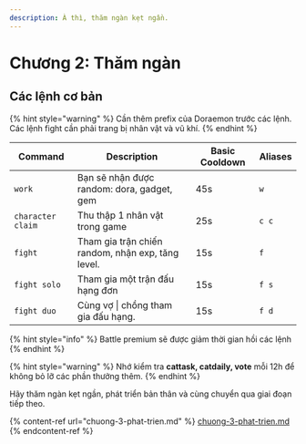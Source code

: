 ```yaml
---
description: À thì, thăm ngàn kẹt ngần.
---
```


# Chương 2: Thăm ngàn

## Các lệnh cơ bản

{% hint style="warning" %}
Cần thêm prefix của Doraemon trước các lệnh.\
Các lệnh fight cần phải trang bị nhân vật và vũ khí.
{% endhint %}

| Command           | Description                                       | Basic Cooldown | Aliases |
| ----------------- | ------------------------------------------------- | -------------- | ------- |
| `work`            | Bạn sẽ nhận được random: dora, gadget, gem        | 45s            | `w`     |
| `character claim` | Thu thập 1 nhân vật trong game                    | 25s            | `c c`   |
| `fight`           | Tham gia trận chiến random, nhận exp, tăng level. | 15s            | `f`     |
| `fight solo`      | Tham gia một trận đấu hạng đơn                    | 15s            | `f s`   |
| `fight duo`       | Cùng vợ \| chồng tham gia đấu hạng.               | 15s            | `f d`   |

{% hint style="info" %}
Battle premium sẽ được giảm thời gian hồi các lệnh
{% endhint %}

{% hint style="warning" %}
Nhớ kiểm tra **cattask, catdaily, vote** mỗi 12h để không bỏ lỡ các phần thưởng thêm.
{% endhint %}

Hãy thăm ngàn kẹt ngần, phát triển bản thân và cùng chuyển qua giai đoạn tiếp theo.

{% content-ref url="chuong-3-phat-trien.md" %}
[chuong-3-phat-trien.md](chuong-3-phat-trien.md)
{% endcontent-ref %}

